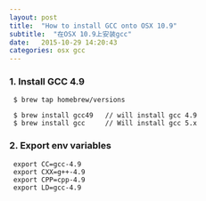 ```yaml
---
layout: post
title:  "How to install GCC onto OSX 10.9"
subtitle:  "在OSX 10.9上安装gcc"
date:   2015-10-29 14:20:43
categories: osx gcc
---
```


### 1. Install GCC 4.9
     $ brew tap homebrew/versions

     $ brew install gcc49   // will install gcc 4.9
     $ brew install gcc     // Will install gcc 5.x

### 2. Export env variables

     export CC=gcc-4.9
     export CXX=g++-4.9
     export CPP=cpp-4.9
     export LD=gcc-4.9

     
